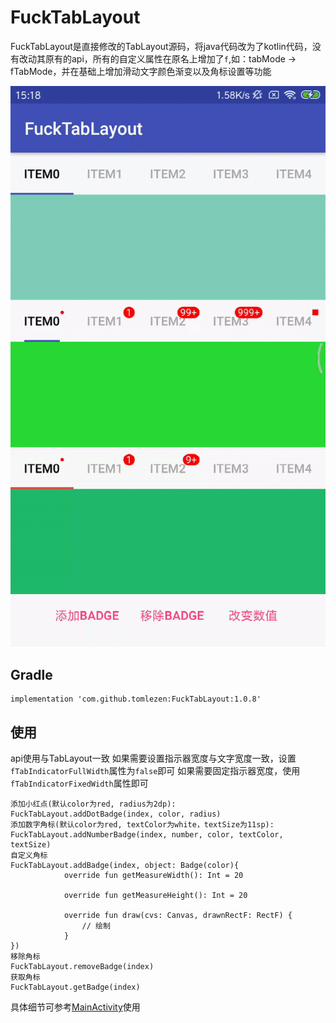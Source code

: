 # FuckTabLayout
FuckTabLayout是直接修改的TabLayout源码，将java代码改为了kotlin代码，没有改动其原有的api，所有的自定义属性在原名上增加了`f`,如：tabMode -> fTabMode，并在基础上增加滑动文字颜色渐变以及角标设置等功能

<img src="https://github.com/tomlezen/FuckTabLayout/blob/master/screenshot/ezgif.com-video-to-gif.gif?raw=true" alt="arc" style="max-width:100%;">

## Gradle

```
implementation 'com.github.tomlezen:FuckTabLayout:1.0.8'
```
## 使用

api使用与TabLayout一致
如果需要设置指示器宽度与文字宽度一致，设置`fTabIndicatorFullWidth`属性为`false`即可
如果需要固定指示器宽度，使用`fTabIndicatorFixedWidth`属性即可


```
添加小红点(默认color为red, radius为2dp):
FuckTabLayout.addDotBadge(index, color, radius)
添加数字角标(默认color为red, textColor为white，textSize为11sp):
FuckTabLayout.addNumberBadge(index, number, color, textColor, textSize)
自定义角标
FuckTabLayout.addBadge(index, object: Badge(color){
            override fun getMeasureWidth(): Int = 20

            override fun getMeasureHeight(): Int = 20

            override fun draw(cvs: Canvas, drawnRectF: RectF) {
                // 绘制
            }
})
移除角标
FuckTabLayout.removeBadge(index)
获取角标
FuckTabLayout.getBadge(index)
```
具体细节可参考[MainActivity](https://github.com/tomlezen/FuckTabLayout/blob/master/app/src/main/java/com/tlz/fucktablayout/example/MainActivity.kt)使用
